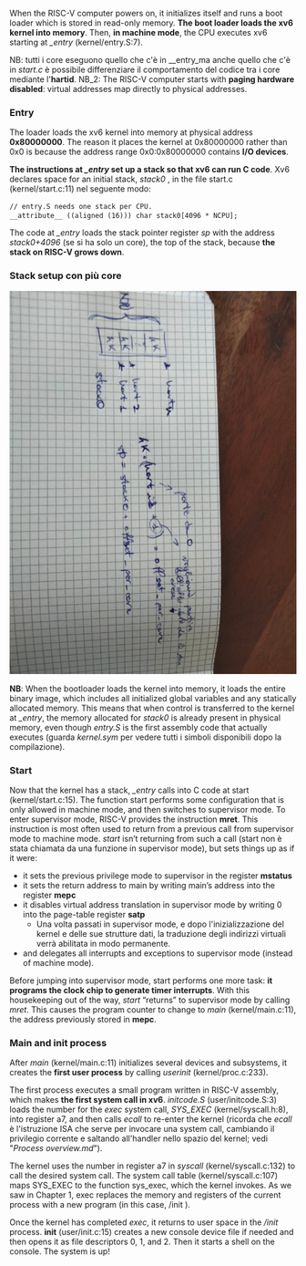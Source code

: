 When the RISC-V computer powers on, it initializes itself and runs a boot loader which is stored in read-only memory. __The boot loader loads the xv6 kernel into memory__. Then, __in machine mode__, the CPU executes xv6 starting at _\_entry_ (kernel/entry.S:7). 

NB: tutti i core eseguono quello che c'è in _\_entry_ma anche quello che c'è in _start.c_ è possibile differenziare il comportamento del codice tra i core mediante l'__hartid__.
NB_2: The RISC-V computer starts with __paging hardware disabled__: virtual addresses map directly to physical addresses.

### Entry
The loader loads the xv6 kernel into memory at physical address __0x80000000__. The reason it places the kernel at 0x80000000 rather than 0x0 is because the address range 0x0:0x80000000 contains __I/O devices__.

__The instructions at _\_entry_ set up a stack so that xv6 can run C code__. Xv6 declares space for an initial stack, _stack0_ , in the file start.c (kernel/start.c:11) nel seguente modo: 

    // entry.S needs one stack per CPU.
    __attribute__ ((aligned (16))) char stack0[4096 * NCPU];

The code at _\_entry_ loads the stack pointer register _sp_ with the address _stack0+4096_ (se si ha solo un core), the top of the stack, because __the stack on RISC-V grows down__. 

### Stack setup con più core
![alt text](immagini/stack_setup_in_entry.jpeg)

__NB__: When the bootloader loads the kernel into memory, it loads the entire binary image, which includes all initialized global variables and any statically allocated memory. This means that when control is transferred to the kernel at _\_entry_, the memory allocated for _stack0_ is already present in physical memory, even though _entry.S_ is the first assembly code that actually executes (guarda _kernel.sym_ per vedere tutti i simboli disponibili dopo la compilazione).

### Start
Now that the kernel has a stack, _\_entry_ calls into C code at start (kernel/start.c:15). The function start performs some configuration that is only allowed in machine mode, and then switches to supervisor mode. To enter supervisor mode, RISC-V provides the instruction __mret__. This instruction is most often used to return from a previous call from supervisor mode to machine mode. _start_ isn’t returning from such a call (start non è stata chiamata da una funzione in supervisor mode), but sets things up as if it were:
- it sets the previous privilege mode to supervisor in the register __mstatus__
- it sets the return address to main by writing main’s address into the register __mepc__
- it disables virtual address translation in supervisor mode by writing 0 into the page-table register __satp__
    - Una volta passati in supervisor mode, e dopo l'inizializzazione del kernel e delle sue strutture dati, la traduzione degli indirizzi virtuali verrà abilitata in modo permanente.
- and delegates all interrupts and exceptions to supervisor mode (instead of machine mode).

Before jumping into supervisor mode, start performs one more task: __it programs the clock chip to generate timer interrupts__. With this housekeeping out of the way, _start_ “returns” to supervisor mode by calling _mret_. This causes the program counter to change to _main_ (kernel/main.c:11), the address previously stored in __mepc__.

### Main and init process
After _main_ (kernel/main.c:11) initializes several devices and subsystems, it creates the __first user process__ by calling _userinit_ (kernel/proc.c:233). 

The first process executes a small program written in RISC-V assembly, which makes __the first system call in xv6__. _initcode.S_ (user/initcode.S:3) loads the number for the _exec_ system call, _SYS_EXEC_ (kernel/syscall.h:8), into register a7, and then calls _ecall_ to re-enter the kernel (ricorda che _ecall_ è l'istruzione ISA che serve per invocare una system call, cambiando il privilegio corrente e saltando all'handler nello spazio del kernel; vedi "_Process overview.md_").

The kernel uses the number in register a7 in _syscall_ (kernel/syscall.c:132) to call the desired system call. The system call table (kernel/syscall.c:107) maps SYS_EXEC to the function sys_exec, which the kernel invokes. As we saw in Chapter 1, exec replaces the memory and registers of the current process with a new program (in this case, /init ).

Once the kernel has completed _exec_, it returns to user space in the _/init_ process. __init__ (user/init.c:15) creates a new console device file if needed and then opens it as file descriptors 0, 1, and 2. Then it starts a shell on the console. The system is up!